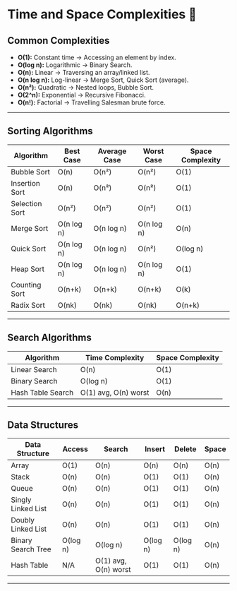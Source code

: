 # Time and Space Complexities 📘

## Common Complexities
- **O(1):** Constant time → Accessing an element by index.
- **O(log n):** Logarithmic → Binary Search.
- **O(n):** Linear → Traversing an array/linked list.
- **O(n log n):** Log-linear → Merge Sort, Quick Sort (average).
- **O(n²):** Quadratic → Nested loops, Bubble Sort.
- **O(2^n):** Exponential → Recursive Fibonacci.
- **O(n!):** Factorial → Travelling Salesman brute force.

---

## Sorting Algorithms
| Algorithm        | Best Case | Average Case | Worst Case | Space Complexity |
|------------------|-----------|--------------|-------------|------------------|
| Bubble Sort      | O(n)      | O(n²)        | O(n²)       | O(1)             |
| Insertion Sort   | O(n)      | O(n²)        | O(n²)       | O(1)             |
| Selection Sort   | O(n²)     | O(n²)        | O(n²)       | O(1)             |
| Merge Sort       | O(n log n)| O(n log n)   | O(n log n)  | O(n)             |
| Quick Sort       | O(n log n)| O(n log n)   | O(n²)       | O(log n)         |
| Heap Sort        | O(n log n)| O(n log n)   | O(n log n)  | O(1)             |
| Counting Sort    | O(n+k)    | O(n+k)       | O(n+k)      | O(k)             |
| Radix Sort       | O(nk)     | O(nk)        | O(nk)       | O(n+k)           |

---

## Search Algorithms
| Algorithm         | Time Complexity | Space Complexity |
|-------------------|-----------------|------------------|
| Linear Search     | O(n)            | O(1)             |
| Binary Search     | O(log n)        | O(1)             |
| Hash Table Search | O(1) avg, O(n) worst | O(n)       |

---

## Data Structures
| Data Structure     | Access | Search | Insert | Delete | Space |
|--------------------|--------|--------|--------|--------|-------|
| Array              | O(1)   | O(n)   | O(n)   | O(n)   | O(n)  |
| Stack              | O(n)   | O(n)   | O(1)   | O(1)   | O(n)  |
| Queue              | O(n)   | O(n)   | O(1)   | O(1)   | O(n)  |
| Singly Linked List | O(n)   | O(n)   | O(1)   | O(1)   | O(n)  |
| Doubly Linked List | O(n)   | O(n)   | O(1)   | O(1)   | O(n)  |
| Binary Search Tree | O(log n) | O(log n) | O(log n) | O(log n) | O(n) |
| Hash Table         | N/A    | O(1) avg, O(n) worst | O(1) | O(1) | O(n) |

---

